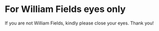 # For William Fields eyes only
If you are not William Fields, kindly please close your eyes. Thank you!